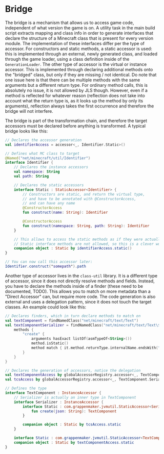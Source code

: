 # Bridge

The bridge is a mechanism that allows us to access game code, independent of
what version the game is on. A utility task in the main build script extracts
mapping and class info in order to generate interfaces that declare the
structure of a Minecraft class that is present for every version module. The
implementation of these interfaces differ per the type of accessor.  For
constructors and static methods, a static accessor is used: this is implemented
through an external, newly generated class, and loaded through the game loader,
using a class definition inside of the `GenerationLoader`. The other type of
accessor is the virtual or instance accessor. This is implemented through
declaring additional methods onto the "bridged" class, but only if they are
missing / not identical. Do note that one issue here is that there can be
multiple methods with the same arguments but a different return type. For
ordinary method calls, this is absolutely no issue, it is not allowed by JLS
though. However, even if a method is reflected for whatever reason (reflection
does not take into account what the return type is, as it looks up the method
by only its arguments), reflection always takes the first occurrence and
therefore the bridge will not interfere.

The bridge is part of the transformation chain, and therefore the target
accessors must be declared before anything is transformed. A typical bridge
looks like this:

```kt
// Declares the accessor generation
val identifierAccess = accessor<_, Identifier.Static>()

// Defines what MC class to target
@Named("net/minecraft/util/Identifier")
interface Identifier {
    // Declares the instance accessors
    val namespace: String
    val path: String

    // Declares the static accessors
    interface Static : StaticAccessor<Identifier> {
        // Constructors are static, and return the virtual type,
        // and have to be annotated with @ConstructorAccess,
        // and can have any name
        @ConstructorAccess
        fun construct(name: String): Identifier

        @ConstructorAccess
        fun construct(namespace: String, path: String): Identifier
    }

    // This allows to access the static methods as if they were actually static
    // Static interface methods are not allowed, so this is a clever workaround
    companion object : Static by identifierAccess.static()
}

// You can now call this accessor later:
Identifier.construct("somepath").path
```

Another type of accessor lives in the `class-util` library. It is a different
type of accessor, since it does not directly resolve methods and fields.
Instead, you have to declare the methods inside of a finder (these need to be
documented, TODO). This allows you to match on more metadata than a "Direct
Accessor" can, but require more code. The code generation is also external and
uses a delegation pattern, since it does not touch the target classes.  An
example could look like this:

```kt
// Declares finders, which in turn declare methods to match on
val textComponent = findNamedClass("net/minecraft/text/Text")
val textComponentSerializer = findNamedClass("net/minecraft/text/Text\$Serializer") {
    methods {
        "create" {
            arguments hasExact listOf(asmTypeOf<String>())
            method.isStatic()
            method match { it.method.returnType.internalName.endsWith("Text") }
        }
    }
}

// Declares the generation of accessors, notice the delegation
val textComponentAccess by globalAccessorRegistry.accessor<_, TextComponent.Static>(textComponent)
val tcsAccess by globalAccessorRegistry.accessor<_, TextComponent.Serializer.Static>(textComponentSerializer)

// Defines the type
interface TextComponent : InstanceAccessor {
    // Serializer is actually an inner type in TextComponent
    interface Serializer : InstanceAccessor {
        interface Static : com.grappenmaker.jvmutil.StaticAccessor<Serializer> {
            fun create(json: String): TextComponent
        }

        companion object : Static by tcsAccess.static
    }

    interface Static : com.grappenmaker.jvmutil.StaticAccessor<TextComponent>
    companion object : Static by textComponentAccess.static
}
```
